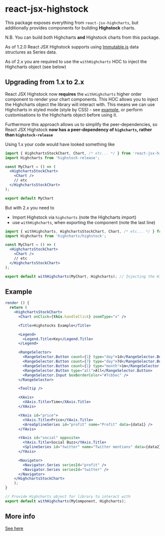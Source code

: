 # react-jsx-highstock

This package exposes everything from `react-jsx-highcharts`, but additionally provides components for building **Highstock** charts.

N.B. You can build *both* Highcharts **and** Highstock charts from this package.

As of 1.2.0 React JSX Highstock supports using [Immutable.js](https://facebook.github.io/immutable-js/) data structures as Series data.

As of 2.x you are required to use the `withHighcharts` HOC to inject the Highcharts object (see below)

## Upgrading from 1.x to 2.x

React JSX Highstock now **requires** the `withHighcharts` higher order component to render your chart components. This HOC allows you to inject the Highcharts object the library will interact with.
This means we can use Highcharts in styled mode (style by CSS) - see [example](https://whawker.github.io/react-jsx-highcharts/examples/StyleByCSS/index.html), or perform customisations to the Highcharts object before using it.

Furthermore this approach allows us to simplify the peer-dependencies, so React JSX Highstock **now has a peer-dependency of `highcharts`, rather than `highstock-release`**

Using 1.x your code would have looked something like

```jsx
import { HighchartsStockChart, Chart, /* etc... */ } from 'react-jsx-highstock';
import Highcharts from 'highstock-release';

const MyChart = () => (
  <HighchartsStockChart>
    <Chart />
    // etc
  </HighchartsStockChart>
);

export default MyChart
```

But with 2.x you need to
 - Import Highstock via `highcharts` (note the Highcharts import)
 - use `withHighcharts`, when exporting the component (note the last line)

```jsx
import { withHighcharts, HighchartsStockChart, Chart, /* etc... */ } from 'react-jsx-highstock';
import Highcharts from 'highcharts/highstock';

const MyChart = () => (
  <HighchartsStockChart>
    <Chart />
    // etc
  </HighchartsStockChart>
);

export default withHighcharts(MyChart, Highcharts); // Injecting the Highstock object
```

## Example

```jsx
render () {
  return (
    <HighchartsStockChart>
      <Chart onClick={this.handleClick} zoomType="x" />

      <Title>Highstocks Example</Title>

      <Legend>
        <Legend.Title>Key</Legend.Title>
      </Legend>

      <RangeSelector>
        <RangeSelector.Button count={1} type="day">1d</RangeSelector.Button>
        <RangeSelector.Button count={7} type="day">7d</RangeSelector.Button>
        <RangeSelector.Button count={1} type="month">1m</RangeSelector.Button>
        <RangeSelector.Button type="all">All</RangeSelector.Button>
        <RangeSelector.Input boxBorderColor="#7cb5ec" />
      </RangeSelector>

      <Tooltip />

      <XAxis>
        <XAxis.Title>Time</XAxis.Title>
      </XAxis>

      <YAxis id="price">
        <YAxis.Title>Price</YAxis.Title>
        <AreaSplineSeries id="profit" name="Profit" data={data1} />
      </YAxis>

      <YAxis id="social" opposite>
        <YAxis.Title>Social Buzz</YAxis.Title>
        <SplineSeries id="twitter" name="Twitter mentions" data={data2} />
      </YAxis>

      <Navigator>
        <Navigator.Series seriesId="profit" />
        <Navigator.Series seriesId="twitter" />
      </Navigator>
    </HighchartsStockChart>
    );
}

// Provide Highcharts object for library to interact with
export default withHighcharts(MyComponent, Highcharts);
```

## More info

[See here](https://www.npmjs.com/package/react-jsx-highcharts)
